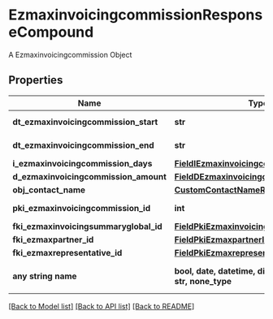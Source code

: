 # EzmaxinvoicingcommissionResponseCompound

A Ezmaxinvoicingcommission Object

## Properties
Name | Type | Description | Notes
------------ | ------------- | ------------- | -------------
**dt_ezmaxinvoicingcommission_start** | **str** | The start date for the Ezmaxinvoicingcommission | 
**dt_ezmaxinvoicingcommission_end** | **str** | The end date for the Ezmaxinvoicingcommission | 
**i_ezmaxinvoicingcommission_days** | [**FieldIEzmaxinvoicingcommissionDays**](FieldIEzmaxinvoicingcommissionDays.md) |  | 
**d_ezmaxinvoicingcommission_amount** | [**FieldDEzmaxinvoicingcommissionAmount**](FieldDEzmaxinvoicingcommissionAmount.md) |  | 
**obj_contact_name** | [**CustomContactNameResponse**](CustomContactNameResponse.md) |  | 
**pki_ezmaxinvoicingcommission_id** | **int** | The unique ID of the Ezmaxinvoicingcommission | [optional] 
**fki_ezmaxinvoicingsummaryglobal_id** | [**FieldPkiEzmaxinvoicingsummaryglobalID**](FieldPkiEzmaxinvoicingsummaryglobalID.md) |  | [optional] 
**fki_ezmaxpartner_id** | [**FieldPkiEzmaxpartnerID**](FieldPkiEzmaxpartnerID.md) |  | [optional] 
**fki_ezmaxrepresentative_id** | [**FieldPkiEzmaxrepresentativeID**](FieldPkiEzmaxrepresentativeID.md) |  | [optional] 
**any string name** | **bool, date, datetime, dict, float, int, list, str, none_type** | any string name can be used but the value must be the correct type | [optional]

[[Back to Model list]](../README.md#documentation-for-models) [[Back to API list]](../README.md#documentation-for-api-endpoints) [[Back to README]](../README.md)


